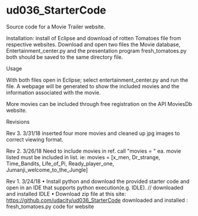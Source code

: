 # ud036_StarterCode
Source code for a Movie Trailer website.


Installation:
 install of Eclipse and download of rotten Tomatoes file from
respective websites.  Download and open two files the Movie
database, Entertainment_center.py and the presentation program
 fresh_tomatoes.py both should be saved to the same directory file.



Usage

With both files open in Eclipse; select entertainment_center.py
and run the file. A webpage will be generated to show the included
movies and the information associated with the movie.

More movies can be included through free registration on the API MoviesDb
website.

Revisions



Rev 3.   3/31/18   inserted four more movies and cleaned up jpg images to correct viewing
format.

Rev 2.   3/26/18  Need to include movies in ref. call "movies = " ea. movie listed must be included
in list. ie: movies = [x_men, Dr_strange, Time_Bandits, Life_of_Pi, Ready_player_one, Jumanji_welcome_to_the_Jungle]


Rev 1.   3/24/18   •	Install python and download the provided starter code and open in an IDE that supports
    python execution(e.g. IDLE).  // downloaded and installed IDLE
    •	Download zip file at this site: https://github.com/udacity/ud036_StarterCode
     downloaded and installed : fresh_tomatoes.py  code for website

